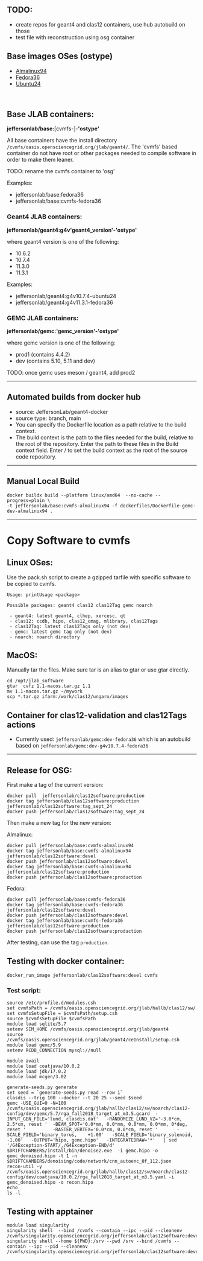 ## TODO:

- create repos for geant4 and clas12 containers, use hub autobuild on those
- test file with reconstruction using osg container

## Base images OSes (ostype)

- [Almalinux94](https://hub.docker.com/_/almalinux)
- [Fedora36](https://hub.docker.com/_/fedora)
- [Ubuntu24](https://hub.docker.com/_/ubuntu)


<br/>

## Base JLAB containers:

**jeffersonlab/base:**[cvmfs-]-**'ostype'**

All base containers have the install directory `/cvmfs/oasis.opensciencegrid.org/jlab/geant4/`.
The 'cvmfs' based container do not have root or other packages needed to compile software 
in order to make them leaner.

TODO: rename the cvmfs container to 'osg'


Examples:

- jeffersonlab/base:fedora36
- jeffersonlab/base:cvmfs-fedora36



### Geant4 JLAB containers:

**jeffersonlab/geant4:g4v'geant4_version'-'ostype'**

where geant4 version is one of the following:

- 10.6.2
- 10.7.4
- 11.3.0
- 11.3.1

Examples:

- jeffersonlab/geant4:g4v10.7.4-ubuntu24
- jeffersonlab/geant4:g4v11.3.1-fedora36

### GEMC JLAB containers: 

**jeffersonlab/gemc:'gemc_version'-'ostype'**

where gemc version is one of the following:

- prod1 (contains 4.4.2)
- dev (contains 5.10, 5.11 and dev)

TODO: once gemc uses meson / geant4, add prod2

---

## Automated builds from docker hub

- source: JeffersonLab/geant4-docker
- source type: branch, main
- You can specify the Dockerfile location as a path relative to the build context. 
- The build context is the path to the files needed for the build, 
  relative to the root of the repository. 
  Enter the path to these files in the Build context field. 
  Enter / to set the build context as the root of the source code repository.

---

## Manual Local Build
```
docker buildx build --platform linux/amd64  --no-cache --progress=plain \
-t jeffersonlab/base:cvmfs-almalinux94 -f dockerfiles/Dockerfile-gemc-dev-almalinux94 .
```

---

# Copy Software to cvmfs

## Linux OSes:

Use the pack.sh script to create a gzipped tarfile with specific software to be copied to cvmfs. 


```
Usage: printUsage <package>

Possible packages: geant4 clas12 clas12Tag gemc noarch

 - geant4: latest geant4, clhep, xercesc, qt
 - clas12: ccdb, hipo, clas12_cmag, mlibrary, clas12Tags
 - clas12Tag: latest clas12Tags only (not dev)
 - gemc: latest gemc tag only (not dev)
 - noarch: noarch directory
 ```


## MacOS:

Manually tar the files. Make sure tar is an alias to gtar or use gtar directly.
```
cd /opt/jlab_software
gtar  cvfz 1.1-macos.tar.gz 1.1
mv 1.1-macos.tar.gz ~/mywork
scp *.tar.gz ifarm:/work/clas12/ungaro/images  
```


## Container for clas12-validation and clas12Tags actions

- Currently used: `jeffersonlab/gemc:dev-fedora36` which is an autobuild based on
`jeffersonlab/gemc:dev-g4v10.7.4-fedora36`


---

## Release for OSG:

First make a tag of the current version:
```
docker pull  jeffersonlab/clas12software:production
docker tag jeffersonlab/clas12software:production jeffersonlab/clas12software:tag_sept_24
docker push jeffersonlab/clas12software:tag_sept_24
```

Then make a new tag for the new version:

Almalinux:

```
docker pull jeffersonlab/base:cvmfs-almalinux94  
docker tag jeffersonlab/base:cvmfs-almalinux94   jeffersonlab/clas12software:devel
docker push jeffersonlab/clas12software:devel
docker tag jeffersonlab/base:cvmfs-almalinux94   jeffersonlab/clas12software:production
docker push jeffersonlab/clas12software:production
```

Fedora:

```
docker pull jeffersonlab/base:cvmfs-fedora36  
docker tag jeffersonlab/base:cvmfs-fedora36   jeffersonlab/clas12software:devel
docker push jeffersonlab/clas12software:devel
docker tag jeffersonlab/base:cvmfs-fedora36   jeffersonlab/clas12software:production
docker push jeffersonlab/clas12software:production
```


After testing, can use the tag `production`.

## Testing with docker container:

```
docker_run_image jeffersonlab/clas12software:devel cvmfs
```

### Test script:

```
source /etc/profile.d/modules.csh
set cvmfsPath = /cvmfs/oasis.opensciencegrid.org/jlab/hallb/clas12/sw/
set cvmfsSetupFile = $cvmfsPath/setup.csh
source $cvmfsSetupFile $cvmfsPath
module load sqlite/5.7
setenv SIM_HOME /cvmfs/oasis.opensciencegrid.org/jlab/geant4
source /cvmfs/oasis.opensciencegrid.org/jlab/geant4/ceInstall/setup.csh
module load gemc/5.9
setenv RCDB_CONNECTION mysql://null

module avail
module load coatjava/10.0.2
module load jdk/17.0.2
module load mcgen/3.02

generate-seeds.py generate
set seed = `generate-seeds.py read --row 1`
clasdis --trig 100 --docker --t 20 25 --seed $seed
gemc -USE_GUI=0 -N=100 /cvmfs/oasis.opensciencegrid.org/jlab/hallb/clas12/sw/noarch/clas12-config/dev/gemc/5.7/rga_fall2018_target_at_m3.5.gcard  -INPUT_GEN_FILE='lund, clasdis.dat'   -RANDOMIZE_LUND_VZ='-3.0*cm, 2.5*cm, reset '  -BEAM_SPOT='0.0*mm, 0.0*mm, 0.0*mm, 0.0*mm, 0*deg, reset '          -RASTER_VERTEX='0.0*cm, 0.0*cm, reset '       -SCALE_FIELD='binary_torus,    +1.00'   -SCALE_FIELD='binary_solenoid, -1.00'   -OUTPUT='hipo, gemc.hipo'   -INTEGRATEDRAW='*'   | sed '/G4Exception-START/,/G4Exception-END/d'  
$DRIFTCHAMBERS/install/bin/denoise2.exe  -i gemc.hipo -o gemc_denoised.hipo -t 1 -n $DRIFTCHAMBERS/denoising/code/network/cnn_autoenc_0f_112.json 
recon-util -y /cvmfs/oasis.opensciencegrid.org/jlab/hallb/clas12/sw/noarch/clas12-config/dev/coatjava/10.0.2/rga_fall2018_target_at_m3.5.yaml -i gemc_denoised.hipo -o recon.hipo
echo
ls -l
```

## Testing with apptainer

```
module load singularity
singularity shell  --bind /cvmfs --contain --ipc --pid --cleanenv /cvmfs/singularity.opensciencegrid.org/jeffersonlab/clas12software:devel
singularity shell --home ${PWD}:/srv --pwd /srv --bind /cvmfs --contain --ipc --pid --cleanenv /cvmfs/singularity.opensciencegrid.org/jeffersonlab/clas12software:devel
```